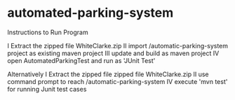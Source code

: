 # automated-parking-system

Instructions to Run Program

I   Extract the zipped file WhiteClarke.zip
II  import /automatic-parking-system project as existing maven project
III update and build as maven project
IV  open AutomatedParkingTest and run as 'JUnit Test'



Alternatively
I   Extract the zipped file zipped file WhiteClarke.zip
II  use command prompt to reach /automatic-parking-system
IV  execute 'mvn test' for running Junit test cases
